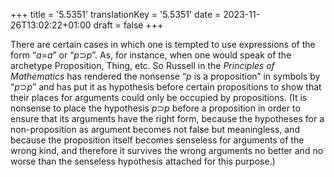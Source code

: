 +++
title = '5.5351'
translationKey = '5.5351'
date = 2023-11-26T13:02:22+01:00
draft = false
+++

There are certain cases in which one is tempted to use expressions of the form “<span class="mathmode"><var>a</var><span class="mathrel">=</span><var>a</var></span>” or “<span class="mathmode"><var>p</var><span class="mathrel"><span class="symbol">⊃</span></span><var>p</var></span>”. As, for instance, when one would speak of the archetype Proposition, Thing, etc. So Russell in the <em>Principles of Mathematics</em> has rendered the nonsense “<span class="mathmode"><var>p</var></span> is a proposition” in symbols by “<span class="mathmode"><var>p</var><span class="mathrel"><span class="symbol">⊃</span></span><var>p</var></span>” and has put it as hypothesis before certain propositions to show that their places for arguments could only be occupied by propositions.
(It is nonsense to place the hypothesis <span class="mathmode"><var>p</var><span class="mathrel"><span class="symbol">⊃</span></span><var>p</var></span> before a proposition in order to ensure that its arguments have the right form, because the hypotheses for a non-proposition as argument becomes not false but meaningless, and because the proposition itself becomes senseless for arguments of the wrong kind, and therefore it survives the wrong arguments no better and no worse than the senseless hypothesis attached for this purpose.)

